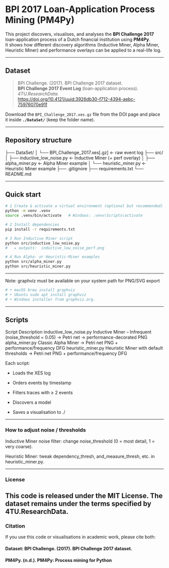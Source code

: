 # BPI 2017 Loan-Application Process Mining (PM4Py)

This project discovers, visualises, and analyses the **BPI Challenge 2017** loan-application process of a Dutch financial institution using **PM4Py**.  
It shows how different discovery algorithms (Inductive Miner, Alpha Miner, Heuristic Miner) and performance overlays can be applied to a real-life log.

---

## Dataset

> BPI Challenge. (2017). BPI Challenge 2017 dataset.  
> **BPI Challenge 2017 Event Log** (loan-application process).  
> *4TU.ResearchData.*  
> https://doi.org/10.4121/uuid:3926db30-f712-4394-aebc-75976070e91f

Download the `BPI_Challenge_2017.xes.gz` file from the DOI page and place it inside **`./DataSet/`** (keep the folder name).

---

## Repository structure
├── DataSet/
│ └── BPI_Challenge_2017.xes[.gz] ← raw event log
├── src/
│ ├── inductive_low_noise.py ← Inductive Miner (+ perf overlay)
│ ├── alpha_miner.py ← Alpha Miner example
│ └── heuristic_miner.py ← Heuristic Miner example
├── .gitignore
├── requirements.txt
└── README.md

---

## Quick start

```bash
# 1 Create & activate a virtual environment (optional but recommended)
python -m venv .venv
source .venv/bin/activate   # Windows: .venv\Scripts\activate

# 2 Install dependencies
pip install -r requirements.txt

# 3 Run Inductive Miner script
python src/inductive_low_noise.py
#   ▸ outputs:  inductive_low_noise_perf.png

# 4 Run Alpha- or Heuristic-Miner examples
python src/alpha_miner.py
python src/heuristic_miner.py 
```

---

Note: graphviz must be available on your system path for PNG/SVG export
```bash
# • macOS brew install graphviz
# • Ubuntu sudo apt install graphviz
# • Windows installer from graphviz.org.
```
---
## Scripts
Script	Description
inductive_low_noise.py	Inductive Miner – Infrequent (noise_threshold = 0.05) → Petri net → performance-decorated PNG
alpha_miner.py	Classic Alpha Miner → Petri net PNG + performance/frequency DFG
heuristic_miner.py	Heuristic Miner with default thresholds → Petri net PNG + performance/frequency DFG

Each script:

* Loads the XES log

* Orders events by timestamp

* Filters traces with ≥ 2 events

* Discovers a model

* Saves a visualisation to ./

---

### How to adjust noise / thresholds
Inductive Miner noise filter: change noise_threshold (0 = most detail, 1 = very coarse).

Heuristic Miner: tweak dependency_thresh, and_measure_thresh, etc. in heuristic_miner.py.

---
### License
This code is released under the MIT License.
The dataset remains under the terms specified by 4TU.ResearchData.
---
### Citation
If you use this code or visualisations in academic work, please cite both:

#### Dataset: BPI Challenge. (2017). BPI Challenge 2017 dataset.

#### PM4Py. (n.d.). PM4Py: Process mining for Python